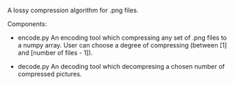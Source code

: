 A lossy compression algorithm for .png files.

Components:
- encode.py
    An encoding tool which compressing any set of .png files to a numpy array.
    User can choose a degree of compressing (between [1] and [number of files - 1]).
    
- decode.py
    An decoding tool which decompresing a chosen number of compressed pictures.
